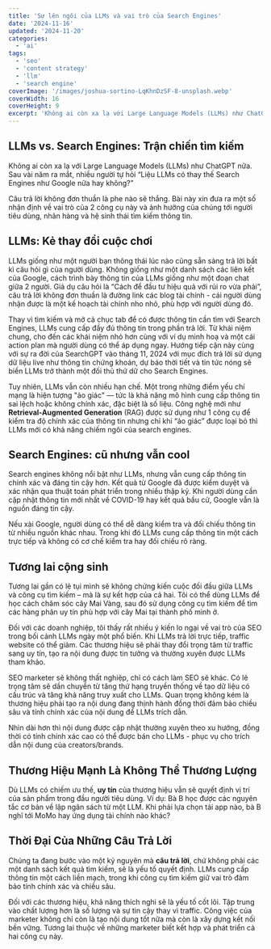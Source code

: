 ```yaml
---
title: 'Sự lên ngôi của LLMs và vai trò của Search Engines'
date: '2024-11-16'
updated: '2024-11-20'
categories:
  - 'ai'
tags:
  - 'seo'
  - 'content strategy'
  - 'llm'
  - 'search engine'
coverImage: '/images/joshua-sortino-LqKhnDzSF-8-unsplash.webp'
coverWidth: 16
coverHeight: 9
excerpt: 'Không ai còn xa lạ với Large Language Models (LLMs) như ChatGPT nữa. Sau vài năm ra mắt, nhiều người tự hỏi “Liệu LLMs có thay thế Search Engines như Google nữa hay không?'
---
```


## LLMs vs. Search Engines: Trận chiến tìm kiếm

Không ai còn xa lạ với Large Language Models (LLMs) như ChatGPT nữa. Sau vài năm ra mắt, nhiều người tự hỏi “Liệu LLMs có thay thế Search Engines như Google nữa hay không?”

Câu trả lời không đơn thuần là phe nào sẽ thắng. Bài này xin đưa ra một số nhận định về vai trò của 2 công cụ này và ảnh hưởng của chúng tới người tiêu dùng, nhãn hàng và hệ sinh thái tìm kiếm thông tin.

## LLMs: Kẻ thay đổi cuộc chơi

LLMs giống như một người bạn thông thái lúc nào cũng sẵn sàng trả lời bất kì câu hỏi gì của người dùng. Không giống như một danh sách các liên kết của Google, cách trình bày thông tin của LLMs giống như một đoạn chat giữa 2 người. Giả dụ câu hỏi là “Cách để đầu tư hiệu quả với rủi ro vừa phải”, câu trả lời không đơn thuần là đường link các blog tài chính - cái người dùng nhận được là một kế hoạch tài chính nho nhỏ, phù hợp với người dùng đó.

Thay vì tìm kiếm và mở cả chục tab để có được thông tin cần tìm với Search Engines, LLMs cung cấp đầy đủ thông tin trong phần trả lời. Từ khái niệm chung, cho đến các khái niệm nhỏ hơn cùng với ví dụ minh hoạ và một cái action plan mà người dùng có thể áp dụng ngay. Hướng tiếp cận này cùng với sự ra đời của SearchGPT vào tháng 11, 2024 với mục đích trả lời sử dụng dữ liệu live như thông tin chứng khoán, dự báo thời tiết và tin tức nóng sẽ biến LLMs trở thành một đối thủ thứ dữ cho Search Engines.

Tuy nhiên, LLMs vẫn còn nhiều hạn chế. Một trong những điểm yếu chí mạng là hiện tượng "ảo giác" — tức là khả năng mô hình cung cấp thông tin sai lệch hoặc không chính xác, đặc biệt là số liệu. Công nghệ mới như **Retrieval-Augmented Generation** (RAG) được sử dụng như 1 công cụ để kiểm tra độ chính xác của thông tin nhưng chỉ khi “ảo giác” được loại bỏ thì LLMs mới có khả năng chiếm ngôi của search engines.

## Search Engines: cũ nhưng vẫn cool

Search engines không nổi bật như LLMs, nhưng vẫn cung cấp thông tin chính xác và đáng tin cậy hơn. Kết quả từ Google đã được kiểm duyệt và xác nhận qua thuật toán phát triển trong nhiều thập kỷ. Khi người dùng cần cập nhật thông tin mới nhất về COVID-19 hay kết quả bầu cử, Google vẫn là nguồn đáng tin cậy.

Nếu xài Google, người dùng có thể dễ dàng kiểm tra và đối chiếu thông tin từ nhiều nguồn khác nhau. Trong khi đó LLMs cung cấp thông tin một cách trực tiếp và không có cơ chế kiểm tra hay đối chiếu rõ ràng.

## Tương lai cộng sinh

Tương lai gần có lẽ tụi mình sẽ không chứng kiến cuộc đối đầu giữa LLMs và công cụ tìm kiếm – mà là sự kết hợp của cả hai. Tôi có thể dùng LLMs để học cách chăm sóc cây Mai Vàng, sau đó sử dụng công cụ tìm kiếm để tìm các hàng phân uy tín phù hợp với cây Mai tại thành phố mình ở.

Đối với các doanh nghiệp, tôi thấy rất nhiều ý kiến lo ngại về vai trò của SEO trong bối cảnh LLMs ngày một phổ biến. Khi LLMs trả lời trực tiếp, traffic website có thể giảm. Các thương hiệu sẽ phải thay đổi trọng tâm từ traffic sang uy tín, tạo ra nội dung được tin tưởng và thường xuyên được LLMs tham khảo.

SEO marketer sẽ không thất nghiệp, chỉ có cách làm SEO sẽ khác. Có lẽ trọng tâm sẽ dần chuyển từ tăng thứ hạng truyền thống về tạo dữ liệu có cấu trúc và tăng khả năng truy xuất cho LLMs. Quan trọng không kém là thương hiệu phải tạo ra nội dung đang thịnh hành đồng thời đảm bảo chiều sâu và tính chính xác của nội dung để LLMs trích dẫn.

Nhìn dài hơn thì nội dung được cập nhật thường xuyên theo xu hướng, đồng thời có tính chính xác cao có thể được bán cho LLMs - phục vụ cho trích dẫn nội dung của creators/brands.

## Thương Hiệu Mạnh Là Không Thể Thương Lượng

Dù LLMs có chiếm ưu thế, **uy tín** của thương hiệu vẫn sẽ quyết định vị trí của sản phẩm trong đầu người tiêu dùng. Ví dụ: Bà B học được các nguyên tắc cơ bản về lập ngân sách từ một LLM. Khi phải lựa chọn tải app nào, bà B nghĩ tới MoMo hay ứng dụng tài chính nào khác?

## Thời Đại Của Những Câu Trả Lời

Chúng ta đang bước vào một kỷ nguyên mà **câu trả lời**, chứ không phải các một danh sách kết quả tìm kiếm, sẽ là yếu tố quyết định. LLMs cung cấp thông tin một cách liền mạch, trong khi công cụ tìm kiếm giữ vai trò đảm bảo tính chính xác và chiều sâu.

Đối với các thương hiệu, khả năng thích nghi sẽ là yếu tố cốt lõi. Tập trung vào chất lượng hơn là số lượng và sự tin cậy thay vì traffic. Công việc của marketer không chỉ còn là tạo nội dung tốt nữa mà còn là xây dựng kết nối bền vững. Tương lai thuộc về những marketer biết kết hợp và phát triển cả hai công cụ này.
